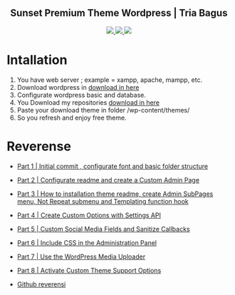 <div align="center">    
    <h2>Sunset Premium Theme Wordpress | Tria Bagus</h2>
    <a href="https://www.triabagus.site">
        <img src="https://cdn.rawgit.com/sindresorhus/awesome/d7305f38d29fed78fa85652e3a63e154dd8e8829/media/badge.svg"></img>
    </a>
    <a href="https://github.com/triabagus/Sunset-Theme-Wordpress/fork">
        <img src="https://img.shields.io/badge/PRs-welcome-brightgreen.svg"></img>
    </a>   
    <a href="https://www.paypal.me/triabagus/10">
        <img src="https://img.shields.io/badge/$-donate-ff69b4.svg?maxAge=2592000&amp;style=flat"></img>
    </a> 
</div>

# Intallation
1. You have web server ; example = xampp, apache, mampp, etc.
2. Download wordpress in [download in here](https://id.wordpress.org/download/)
3. Configurate wordpress basic and database.
4. You Download my repositories [download in here](https://github.com/triabagus/Sunset-Theme-Wordpress/archive/master.zip)
5. Paste your download theme in folder /wp-content/themes/
6. So you refresh and enjoy free theme.

# Reverense 
- [Part 1 | Initial commit , configurate font and basic folder structure](https://www.youtube.com/watch?v=IZdMWEjbsIo&list=PLriKzYyLb28kpEnFFi9_vJWPf5-_7d3rX&index=2)
- [Part 2 | Configurate readme and create a Custom Admin Page](https://www.youtube.com/watch?v=nvsK0cTH0So&list=PLriKzYyLb28kpEnFFi9_vJWPf5-_7d3rX&index=3)
- [Part 3 | How to installation theme readme, create Admin SubPages menu, Not Repeat submenu and Templating function hook](https://www.youtube.com/watch?v=W2KfdcHDO3Y&list=PLriKzYyLb28kpEnFFi9_vJWPf5-_7d3rX&index=4)
- [Part 4 | Create Custom Options with Settings API](https://www.youtube.com/watch?v=pTegcB9zMSM&list=PLriKzYyLb28kpEnFFi9_vJWPf5-_7d3rX&index=5)
- [Part 5 | Custom Social Media Fields and Sanitize Callbacks](https://www.youtube.com/watch?v=qVPqqYMoTHc&list=PLriKzYyLb28kpEnFFi9_vJWPf5-_7d3rX&index=6)
- [Part 6 | Include CSS in the Administration Panel](https://www.youtube.com/watch?v=0bZdyJKZUDw&list=PLriKzYyLb28kpEnFFi9_vJWPf5-_7d3rX&index=7)
- [Part 7 | Use the WordPress Media Uploader](https://www.youtube.com/watch?v=_uk_clTGWlE&list=PLriKzYyLb28kpEnFFi9_vJWPf5-_7d3rX&index=8)
- [Part 8 | Activate Custom Theme Support Options](https://www.youtube.com/watch?v=XWM3i1nvpNY&list=PLriKzYyLb28kpEnFFi9_vJWPf5-_7d3rX&index=9)

- [Github reverensi](https://github.com/Alecaddd/Sunset-theme)